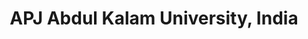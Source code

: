 ---
title: "APJ Abdul Kalam University, India"
excerpt: "Bachelors in Technology, Computer Science and Engineering (2013-2017)"
collection: portfolio
---